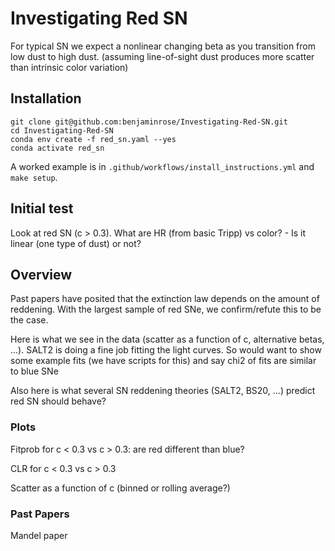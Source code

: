 # Investigating Red SN


For typical SN we expect a nonlinear changing beta as you transition from low dust to high dust. (assuming line-of-sight dust produces more scatter than intrinsic color variation)


## Installation

```shell
git clone git@github.com:benjaminrose/Investigating-Red-SN.git
cd Investigating-Red-SN
conda env create -f red_sn.yaml --yes
conda activate red_sn
```


A worked example is in `.github/workflows/install_instructions.yml` and `make setup`.


## Initial test

Look at red SN (c > 0.3). What are HR (from basic Tripp) vs color? - Is it linear (one type of dust) or not?


## Overview

Past papers have posited that the extinction law depends on the amount of reddening.  With the largest sample of red SNe, we confirm/refute this to be the case.

Here is what we see in the data (scatter as a function of c, alternative betas, ...). 
SALT2 is doing a fine job fitting the light curves. So would want to show some example fits (we have scripts for this) and say chi2 of fits are similar to blue SNe

Also here is what several SN reddening theories (SALT2, BS20, ...) predict red SN should behave?

### Plots

Fitprob for c < 0.3 vs c > 0.3: are red different than blue?

CLR for c < 0.3 vs c > 0.3

Scatter as a function of c (binned or rolling average?)


### Past Papers

Mandel paper